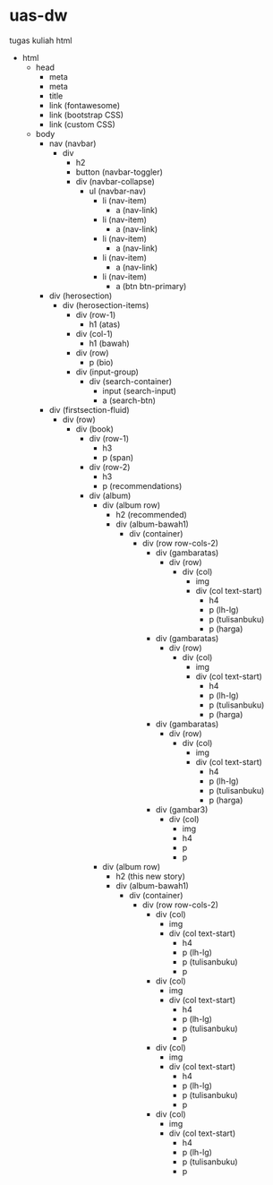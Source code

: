# uas-dw
tugas kuliah
html
- html
  - head
    - meta
    - meta
    - title
    - link (fontawesome)
    - link (bootstrap CSS)
    - link (custom CSS)
  - body
    - nav (navbar)
      - div
        - h2
        - button (navbar-toggler)
        - div (navbar-collapse)
          - ul (navbar-nav)
            - li (nav-item)
              - a (nav-link)
            - li (nav-item)
              - a (nav-link)
            - li (nav-item)
              - a (nav-link)
            - li (nav-item)
              - a (nav-link)
            - li (nav-item)
              - a (btn btn-primary)
    - div (herosection)
      - div (herosection-items)
        - div (row-1)
          - h1 (atas)
        - div (col-1)
          - h1 (bawah)
        - div (row)
          - p (bio)
        - div (input-group)
          - div (search-container)
            - input (search-input)
            - a (search-btn)
    - div (firstsection-fluid)
      - div (row)
        - div (book)
          - div (row-1)
            - h3
            - p (span)
          - div (row-2)
            - h3
            - p (recommendations)
          - div (album)
            - div (album row)
              - h2 (recommended)
              - div (album-bawah1)
                - div (container)
                  - div (row row-cols-2)
                    - div (gambaratas)
                      - div (row)
                        - div (col)
                          - img
                          - div (col text-start)
                            - h4
                            - p (lh-lg)
                            - p (tulisanbuku)
                            - p (harga)
                    - div (gambaratas)
                      - div (row)
                        - div (col)
                          - img
                          - div (col text-start)
                            - h4
                            - p (lh-lg)
                            - p (tulisanbuku)
                            - p (harga)
                    - div (gambaratas)
                      - div (row)
                        - div (col)
                          - img
                          - div (col text-start)
                            - h4
                            - p (lh-lg)
                            - p (tulisanbuku)
                            - p (harga)
                    - div (gambar3)
                      - div (col)
                        - img
                        - h4
                        - p
                        - p
            - div (album row)
              - h2 (this new story)
              - div (album-bawah1)
                - div (container)
                  - div (row row-cols-2)
                    - div (col)
                      - img
                      - div (col text-start)
                        - h4
                        - p (lh-lg)
                        - p (tulisanbuku)
                        - p
                    - div (col)
                      - img
                      - div (col text-start)
                        - h4
                        - p (lh-lg)
                        - p (tulisanbuku)
                        - p
                    - div (col)
                      - img
                      - div (col text-start)
                        - h4
                        - p (lh-lg)
                        - p (tulisanbuku)
                        - p
                    - div (col)
                      - img
                      - div (col text-start)
                        - h4
                        - p (lh-lg)
                        - p (tulisanbuku)
                        - p

